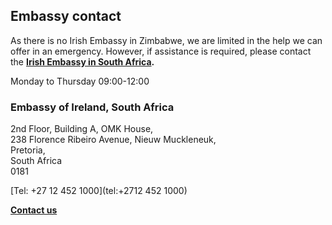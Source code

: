 ## Embassy contact

As there is no Irish Embassy in Zimbabwe, we are limited in the help we can offer in an emergency. However, if assistance is required, please contact the [**Irish Embassy in South Africa**](https://www.ireland.ie/en/southafrica/pretoria/)**.**

Monday to Thursday 09:00-12:00

### Embassy of Ireland, South Africa

2nd Floor, Building A, OMK House,   
238 Florence Ribeiro Avenue, Nieuw Muckleneuk,   
Pretoria,   
South Africa   
0181

[Tel: +27 12 452 1000](tel:+2712 452 1000)

[**Contact us**](/en/southafrica/pretoria/contact/)